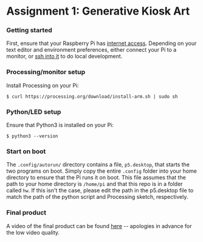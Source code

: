 # Assignment 1: Generative Kiosk Art

### Getting started

First, ensure that your Raspberry Pi has [internet access](https://www.raspberrypi.org/documentation/configuration/wireless/wireless-cli.md).
Depending on your text editor and environment preferences, 
either connect your Pi to a monitor, 
or [ssh into it](https://learn.adafruit.com/adafruits-raspberry-pi-lesson-6-using-ssh/enabling-ssh) to do local development.

### Processing/monitor setup

Install Processing on your Pi:

```$ curl https://processing.org/download/install-arm.sh | sudo sh```

### Python/LED setup

Ensure that Python3 is installed on your Pi:

```$ python3 --version```

### Start on boot

The `.config/autorun/` directory contains a file, `p5.desktop`, that starts the two programs on boot. Simply copy the entire `.config` folder into your home directory to ensure that the Pi runs it on boot.
This file assumes that 
the path to your home directory is `/home/pi` 
and that this repo is in a folder called `hw`. 
If this isn't the case, please edit the path in the p5.desktop file 
to match the path of the python script and Processing sketch, respectively.


### Final product

A video of the final product can be found [here](https://drive.google.com/file/d/1dhQXFhMjVCgU0hlayRtIte_hQ1ik8BGU/view?usp=sharing) -- apologies in advance for the low video quality.


